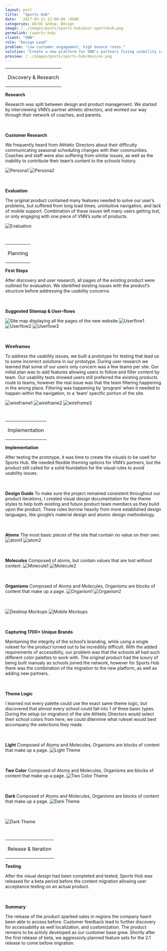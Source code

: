 ```yaml
---
layout: post
title:  "Sports Hub"
date:   2017-05-11 12:00:00 -0500
categories: UX/UI &nbsp; Design
image: /../images/posts/sports-hub/post-sportshub.png
permalink: /sports-hub/
client: "VNN"
role: "Design Lead"
problem: "Low customer engagement, high bounce rates."
solution: "Create a new platform for VNN’s partners fixing usability issues, add mobile support, relieve technical debt, add features to streamline content creation."
preview: /../images/posts/sports-hub/devices.png
---
```


<table class="post-content-section-title">
  <tr>
    <td>
      <p class="section-title">Discovery & Research</p>
    </td>
  </tr>
</table>

**Research**

Research was split between design and product management. We started by interviewing VNN’s partner athletic directors, and worked our way through their network of coaches, and parents.
<br>
<br>
<br>


**Customer Research**

We frequently heard from Athletic Directors about their difficulty communicating seasonal scheduling changes with their communities. Coaches and staff were also suffering from similar issues, as well as the inability to contribute their team’s content to the schools history.

![Persona1](/../images/posts/sports-hub/th/th-persona1.png)
![Persona2](/../images/posts/sports-hub/th/th-persona2.png)
<br>
<br>
<br>


**Evaluation**

The original product contained many features needed to solve our user’s problems, but suffered from long load times, unintuitive navigation, and lack of mobile support. Combination of these issues left many users getting lost, or only engaging with one piece of VNN’s suite of products.

![Evaluation](/../images/posts/sports-hub/th/th-evaluation.png)
<br>
<br>
<br>


<table class="post-content-section-title">
  <tr>
    <td>
      <p class="section-title">Planning</p>
    </td>
  </tr>
</table>


**First Steps**

After discovery and user research, all pages of the existing product were outlined for evaluation. We identified existing issues with the product’s structure before addressing the usability concerns.
<br>
<br>
<br>


**Suggested Sitemap & User-flows**

![Site map displaying all the pages of the new website](/../images/posts/sports-hub/full/full-sitemap.png)
![Userflow1](/../images/posts/sports-hub/th/th-userflow1.png)
![Userflow2](/../images/posts/sports-hub/th/th-userflow2.png)
![Userflow3](/../images/posts/sports-hub/th/th-userflow3.png)
<br>
<br>
<br>


**Wireframes**

To address the usability issues, we built a prototype for testing that lead us to some incorrect solutions in our prototype. During user research we learned that some of our users only concern was a few teams per site.  Our initial plan was to add features allowing users to follow and filter content by team. Our usability tests showed users still preferred the existing products route to teams, however the real issue was that the team filtering happening in the wrong place.  Filtering was happening by ‘program’ when it needed to happen within the navigation, to a ‘team’ specific portion of the site.

![wireframe1](/../images/posts/sports-hub/th/th-wireframe1.png)
![wireframe2](/../images/posts/sports-hub/th/th-wireframe2.png)
![wireframe3](/../images/posts/sports-hub/th/th-wireframe3.png)
<br>
<br>
<br>


<table class="post-content-section-title">
  <tr>
    <td>
      <p class="section-title">Implementation</p>
    </td>
  </tr>
</table>

**Implementation**

After testing the prototype, it was time to create the visuals to be used for Sports Hub. We needed flexible theming options for VNN’s partners, but the product still called for a solid foundation for the visual rules to avoid usability issues.
<br>
<br>
<br>

**Design Guide**
To make sure the project remained consistent throughout our product iterations, I created visual design documentation for the theme styles to help both existing and future product team members as they build upon the product. These rules borrow heavily from more established design languages, like google’s material design and atomic design methodology.
<br>
<br>
<br>


**Atoms**
The most basic pieces of the site that contain no value on their own.
![atom1](/../images/posts/sports-hub/th/th-atom1.png)
![atom2](/../images/posts/sports-hub/th/th-atom2.png)
<br>
<br>
<br>


**Molecules**
Composed of atoms, but contain values that are lost without context.
![Molecule1](/../images/posts/sports-hub/th/th-molecule1.png)
![Molecule2](/../images/posts/sports-hub/th/th-molecule2.png)
<br>
<br>
<br>


**Organisms**
Composed of Atoms and Molecules, Organisms are blocks of content that make up a page.
![Organism1](/../images/posts/sports-hub/th/th-organism1.png)
![Organism2](/../images/posts/sports-hub/th/th-organism2.png)
<br>
<br>
<br>


![Desktop Mockups](/../images/posts/sports-hub/th/th-desk.png)
![Mobile Mockups](/../images/posts/sports-hub/th/th-mobile.png)
<br>
<br>
<br>


**Capturing 1700+ Unique Brands**

Maintaining the integrity of the school’s branding, while using a single ruleset for the product turned out to be incredibly difficult. With the added requirements of accessiblity, our problem was that the schools all had such different color palettes to work with. The original product had the luxury of being built manualy as schools joined the network, however for Sports Hub there was the combination of the migration to the new platform, as well as adding new partners.
<br>
<br>
<br>


**Theme Logic**

I learned not every palette could use the exact same theme logic, but discovered that almost every school could fall into 1 of three basic types. During the setup (or migration) of the site Athletic DIrectors would select their school colors from here, we could ditermine what ruleset would best accompany the selections they made.
<br>
<br>
<br>


**Light**
Composed of Atoms and Molecules, Organisms are blocks of content that make up a page.
![Light Theme](/../images/posts/sports-hub/th/th-light.png)
<br>
<br>
<br>


**Two Color**
Composed of Atoms and Molecules, Organisms are blocks of content that make up a page.
![Two Color Theme](/../images/posts/sports-hub/th/th-twocolor.png)
<br>
<br>
<br>


**Dark**
Composed of Atoms and Molecules, Organisms are blocks of content that make up a page.
![Dark Theme](/../images/posts/sports-hub/th/th-dark.png)
<br>
<br>
<br>

![Dark Theme](/../images/posts/sports-hub/th/th-altcolors.png)
<br>
<br>
<br>


<table class="post-content-section-title">
  <tr>
    <td>
      <p class="section-title">Release & Iteration</p>
    </td>
  </tr>
</table>


**Testing**

After the visual design had been completed and tested, Sports Hub was released for a beta period before the content migration allowing user acceptance testing on an actual product.
<br>
<br>
<br>


**Summary**

The release of the product sparked sales in regions the company hasnt been able to access before. Customer feedback lead to further discovery for accessability as well localization, and customization. The product remains to be activly developed as our customer base grew. Shortly after the first release of beta, we aggressivly planned feature sets for the 2.1 release to come before migration.
<br>
<br>
<br>
